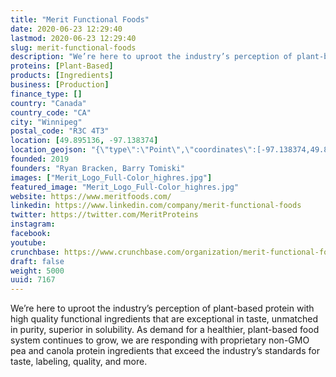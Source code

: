 ```yaml
---
title: "Merit Functional Foods"
date: 2020-06-23 12:29:40
lastmod: 2020-06-23 12:29:40
slug: merit-functional-foods
description: "We’re here to uproot the industry’s perception of plant-based protein with high quality functional ingredients that are exceptional in taste, unmatched in purity, superior in solubility. As demand for a healthier, plant-based food system continues to grow, we are responding with proprietary non-GMO pea and canola protein ingredients that exceed the industry’s standards for taste, labeling, quality, and more."
proteins: [Plant-Based]
products: [Ingredients]
business: [Production]
finance_type: []
country: "Canada"
country_code: "CA"
city: "Winnipeg"
postal_code: "R3C 4T3"
location: [49.895136, -97.138374]
location_geojson: "{\"type\":\"Point\",\"coordinates\":[-97.138374,49.895136]}"
founded: 2019
founders: "Ryan Bracken, Barry Tomiski"
images: ["Merit_Logo_Full-Color_highres.jpg"]
featured_image: "Merit_Logo_Full-Color_highres.jpg"
website: https://www.meritfoods.com/
linkedin: https://www.linkedin.com/company/merit-functional-foods
twitter: https://twitter.com/MeritProteins
instagram: 
facebook: 
youtube: 
crunchbase: https://www.crunchbase.com/organization/merit-functional-foods
draft: false
weight: 5000
uuid: 7167
---
```

We’re here to uproot the industry’s perception of plant-based protein with high quality functional ingredients that are exceptional in taste, unmatched in purity, superior in solubility. As demand for a healthier, plant-based food system continues to grow, we are responding with proprietary non-GMO pea and canola protein ingredients that exceed the industry’s standards for taste, labeling, quality, and more.
